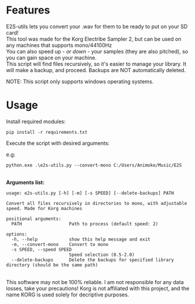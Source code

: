 # Features

E2S-utils lets you convert your .wav for them to be ready to put on your SD card!\
This tool was made for the Korg Electribe Sampler 2, but can be used on any machines that supports mono/44100Hz\
You can also speed up - *or down* - your samples (they are also pitched), so you can gain space on your machine.\
This script will find files recursively, so it's easier to manage your library. It will make a backup, and proceed. Backups are NOT automatically deleted.

NOTE: This script only supports windows operating systems.

# Usage

Install required modules:
```
pip install -r requirements.txt
```

Execute the script with desired arguments:

e.g: 
```
python.exe .\e2s-utils.py --convert-mono C:/Users/Animoke/Music/E2S
```
\
**Arguments list:**


```
usage: e2s-utils.py [-h] [-m] [-s SPEED] [--delete-backups] PATH

Convert all files recursively in directories to mono, with adjustable speed. Made for Korg machines

positional arguments:
  PATH                  Path to process (default speed: 2)

options:
  -h, --help            show this help message and exit
  -m, --convert-mono    Convert to mono
  -s SPEED, --speed SPEED
                        Speed selection (0.5-2.0)
  --delete-backups      Delete the backups for specified library directory (should be the same path)
```
\
This software may not be 100% reliable. I am not responsible for any data losses, take your precautions!
Korg is not affiliated with this project, and the name KORG is used solely for decriptive purposes.
